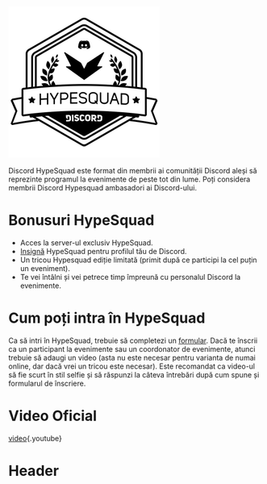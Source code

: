 <!-- TITLE: HypeSquad -->
<!-- SUBTITLE: Ești entuziasmat? Pentru că eu sunt super duper entuziasmat să-ți spun despre chestia asta foarte cool! -->

![Hypesquadsmall](/uploads/hypesquad/hypesquadsmall.png "Hypesquadsmall")

Discord HypeSquad este format din membrii ai comunității Discord aleși să reprezinte programul la evenimente de peste tot din lume. Poți considera membrii Discord Hypesquad ambasadori ai Discord-ului.

# Bonusuri HypeSquad

- Acces la server-ul exclusiv HypeSquad.
- [Insignă](/badges) HypeSquad pentru profilul tău de Discord.
- Un tricou Hypesquad ediție limitată (primit după ce participi la cel puțin un eveniment).
- Te vei întâlni și vei petrece timp împreună cu personalul Discord la evenimente.

# Cum poți intra în HypeSquad

Ca să intri în HypeSquad, trebuie să completezi un [formular](https://discordapp.com/hypesquad). Dacă te înscrii ca un participant la evenimente sau un coordonator de evenimente, atunci trebuie să adaugi un video (asta nu este necesar pentru varianta de numai online, dar dacă vrei un tricou este necesar). Este recomandat ca video-ul să fie scurt în stil selfie și să răspunzi la câteva întrebări după cum spune și formularul de înscriere.

# Video Oficial

[video](https://www.youtube.com/watch?v=rXZkTT-5m9o){.youtube}<!-- TITLE: Hypesquad -->
<!-- SUBTITLE: A quick summary of Hypesquad -->

# Header